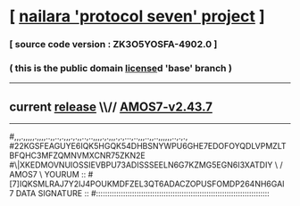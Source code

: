 
# [ [nailara 'protocol seven' project](http://nailara.network/) ]

### [ source code version : ZK3O5YOSFA-4902.0 ]

### ( this is the public domain [license](../license)d 'base' branch )
---
## current [release](https://github.com/nailara-technologies/protocol-7/releases) \\\\// [AMOS7-v2.43.7](https://github.com/nailara-technologies/protocol-7/releases/tag/AMOS7-v2.43.7)
---

#,,,.,,,,,.,,,,..,,..,.,,,.,.,,..,..,,,,.,.,,,.,.,...,..,,,..,,..,,,,,,..,.,.,
#22KGSFEAGUYE6IQK5HGQK54DHBSNYWPU6GHE7EDOFOYQDLVPMZLTBFQHC3MFZQMNVMXCNR75ZKN2E
#\\\|XKEDMOVNUIOSSIEVBPU73ADISSSEELN6G7KZMG5EGN6I3XATDIY \ / AMOS7 \ YOURUM ::
#\[7]IQKSMLRAJ7Y2IJ4POUKMDFZEL3QT6ADACZOPUSFOMDP264NH6GAI 7  DATA SIGNATURE ::
#:::::::::::::::::::::::::::::::::::::::::::::::::::::::::::::::::::::::::::::
